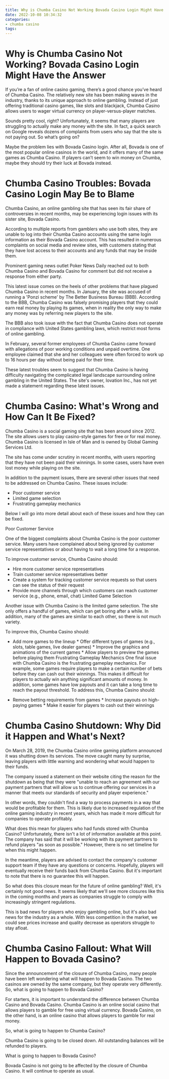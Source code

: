 ```yaml
---
title: Why is Chumba Casino Not Working Bovada Casino Login Might Have the Answer
date: 2022-10-08 10:34:32
categories:
- chumba casino
tags:
---
```



#  Why is Chumba Casino Not Working? Bovada Casino Login Might Have the Answer

If you’re a fan of online casino gaming, there’s a good chance you’ve heard of Chumba Casino. The relatively new site has been making waves in the industry, thanks to its unique approach to online gambling. Instead of just offering traditional casino games, like slots and blackjack, Chumba Casino allows users to wager virtual currency on player-versus-player matches.

Sounds pretty cool, right? Unfortunately, it seems that many players are struggling to actually make any money with the site. In fact, a quick search on Google reveals dozens of complaints from users who say that the site is not paying out. So what’s going on?

Maybe the problem lies with Bovada Casino login. After all, Bovada is one of the most popular online casinos in the world, and it offers many of the same games as Chumba Casino. If players can’t seem to win money on Chumba, maybe they should try their luck at Bovada instead.

#  Chumba Casino Troubles: Bovada Casino Login May Be to Blame

Chumba Casino, an online gambling site that has seen its fair share of controversies in recent months, may be experiencing login issues with its sister site, Bovada Casino.

According to multiple reports from gamblers who use both sites, they are unable to log into their Chumba Casino accounts using the same login information as their Bovada Casino account. This has resulted in numerous complaints on social media and review sites, with customers stating that they have lost access to their accounts and any funds that may be inside them.

Prominent gaming news outlet Poker News Daily reached out to both Chumba Casino and Bovada Casino for comment but did not receive a response from either party.

This latest issue comes on the heels of other problems that have plagued Chumba Casino in recent months. In January, the site was accused of running a 'Ponzi scheme' by The Better Business Bureau (BBB). According to the BBB, Chumba Casino was falsely promising players that they could earn real money by playing its games, when in reality the only way to make any money was by referring new players to the site.

The BBB also took issue with the fact that Chumba Casino does not operate in compliance with United States gambling laws, which restrict most forms of online gambling.

In February, several former employees of Chumba Casino came forward with allegations of poor working conditions and unpaid overtime. One employee claimed that she and her colleagues were often forced to work up to 16 hours per day without being paid for their time.

These latest troubles seem to suggest that Chumba Casino is having difficulty navigating the complicated legal landscape surrounding online gambling in the United States. The site's owner, Iovation Inc., has not yet made a statement regarding these latest issues.

#  Chumba Casino: What's Wrong and How Can It Be Fixed?

Chumba Casino is a social gaming site that has been around since 2012. The site allows users to play casino-style games for free or for real money. Chumba Casino is licensed in Isle of Man and is owned by Global Gaming Services Ltd.

The site has come under scrutiny in recent months, with users reporting that they have not been paid their winnings. In some cases, users have even lost money while playing on the site.

In addition to the payment issues, there are several other issues that need to be addressed on Chumba Casino. These issues include:

* Poor customer service
* Limited game selection
* Frustrating gameplay mechanics

Below I will go into more detail about each of these issues and how they can be fixed.

Poor Customer Service

One of the biggest complaints about Chumba Casino is the poor customer service. Many users have complained about being ignored by customer service representatives or about having to wait a long time for a response.

To improve customer service, Chumba Casino should:

* Hire more customer service representatives
* Train customer service representatives better
* Create a system for tracking customer service requests so that users can see the status of their request
* Provide more channels through which customers can reach customer service (e.g., phone, email, chat)
Limited Game Selection

Another issue with Chumba Casino is the limited game selection. The site only offers a handful of games, which can get boring after a while. In addition, many of the games are similar to each other, so there is not much variety.

To improve this, Chumba Casino should: 

 * Add more games to the lineup * Offer different types of games (e.g., slots, table games, live dealer games) * Improve the graphics and animations of the current games * Allow players to preview the games before playing them Frustrating Gameplay Mechanics
 One final issue with Chumba Casino is the frustrating gameplay mechanics. For example, some games require players to make a certain number of bets before they can cash out their winnings. This makes it difficult for players to actually win anything significant amounts of money. In addition, some games have low payouts and it can take a long time to reach the payout threshold. To address this, Chumba Casino should: 

 * Remove betting requirements from games * Increase payouts on high-paying games * Make it easier for players to cash out their winnings

#  Chumba Casino Shutdown: Why Did it Happen and What's Next?

On March 28, 2019, the Chumba Casino online gaming platform announced it was shutting down its services. The move caught many by surprise, leaving players with little warning and wondering what would happen to their funds.

The company issued a statement on their website citing the reason for the shutdown as being that they were "unable to reach an agreement with our payment partners that will allow us to continue offering our services in a manner that meets our standards of security and player experience."

In other words, they couldn't find a way to process payments in a way that would be profitable for them. This is likely due to increased regulation of the online gaming industry in recent years, which has made it more difficult for companies to operate profitably.

What does this mean for players who had funds stored with Chumba Casino? Unfortunately, there isn't a lot of information available at this point. The company has said that it will be working with its payment partners to refund players "as soon as possible." However, there is no set timeline for when this might happen.

In the meantime, players are advised to contact the company's customer support team if they have any questions or concerns. Hopefully, players will eventually receive their funds back from Chumba Casino. But it's important to note that there is no guarantee this will happen.

So what does this closure mean for the future of online gambling? Well, it's certainly not good news. It seems likely that we'll see more closures like this in the coming months and years as companies struggle to comply with increasingly stringent regulations.

This is bad news for players who enjoy gambling online, but it's also bad news for the industry as a whole. With less competition in the market, we could see prices increase and quality decrease as operators struggle to stay afloat.

#  Chumba Casino Fallout: What Will Happen to Bovada Casino?

Since the announcement of the closure of Chumba Casino, many people have been left wondering what will happen to Bovada Casino. The two casinos are owned by the same company, but they operate very differently. So, what is going to happen to Bovada Casino?

For starters, it is important to understand the difference between Chumba Casino and Bovada Casino. Chumba Casino is an online social casino that allows players to gamble for free using virtual currency. Bovada Casino, on the other hand, is an online casino that allows players to gamble for real money.

So, what is going to happen to Chumba Casino?

Chumba Casino is going to be closed down. All outstanding balances will be refunded to players.

What is going to happen to Bovada Casino?

Bovada Casino is not going to be affected by the closure of Chumba Casino. It will continue to operate as usual.
